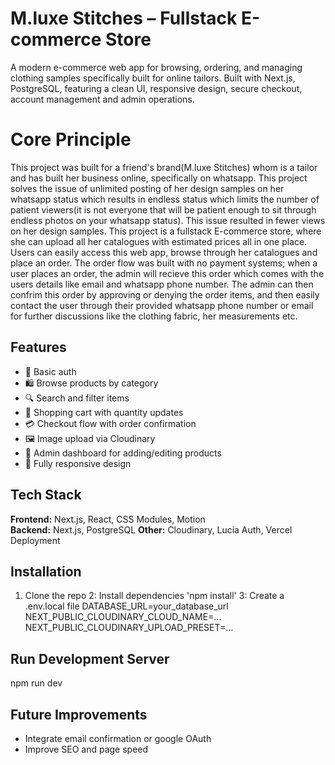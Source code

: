 # M.luxe Stitches – Fullstack E-commerce Store
A modern e-commerce web app for browsing, ordering, and managing clothing samples specifically built for online tailors. Built with Next.js, PostgreSQL, featuring a clean UI, responsive design, secure checkout, account management and admin operations.

# Core Principle
This project was built for a friend's brand(M.luxe Stitches) whom is a tailor and has built her business online, specifically on whatsapp. This project solves the issue of unlimited posting of her design samples on her whatsapp status which results in endless status which limits the number of patient viewers(it is not everyone that will be patient enough to sit through endless photos on your whatsapp status). This issue resulted in fewer views on her design samples. This project is a fullstack E-commerce store, where she can upload all her catalogues with estimated prices all in one place. Users can easily access this web app, browse through her catalogues and place an order. The order flow was built with no payment systems; when a user places an order, the admin will recieve this order which comes with the users details like email and whatsapp phone number. The admin can then confrim this order by approving or denying the order items, and then easily contact the user through their provided whatsapp phone number or email for further discussions like the clothing fabric, her measurements etc. 

## Features
- 🔑 Basic auth
- 🛍️ Browse products by category
- 🔍 Search and filter items
- 🛒 Shopping cart with quantity updates
- 💳 Checkout flow with order confirmation
- 🖼️ Image upload via Cloudinary
- 🔑 Admin dashboard for adding/editing products
- 📱 Fully responsive design

## Tech Stack
**Frontend:** Next.js, React, CSS Modules, Motion  
**Backend:** Next.js, PostgreSQL 
**Other:** Cloudinary, Lucia Auth, Vercel Deployment

## Installation
1. Clone the repo
2: Install dependencies 'npm install'
3: Create a .env.local file
     DATABASE_URL=your_database_url
     NEXT_PUBLIC_CLOUDINARY_CLOUD_NAME=...
     NEXT_PUBLIC_CLOUDINARY_UPLOAD_PRESET=...

## Run Development Server
npm run dev

## Future Improvements
- Integrate email confirmation or google OAuth
- Improve SEO and page speed


